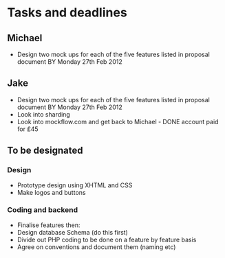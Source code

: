 # Tasks and deadlines 

## Michael 
* Design two mock ups for each of the five features listed in proposal document BY Monday 27th Feb 2012


## Jake 
* Design two mock ups for each of the five features listed in proposal document BY Monday 27th Feb 2012
* Look into sharding 
* Look into mockflow.com and get back to Michael - DONE account paid for £45

## To be designated 

### Design 
* Prototype design using XHTML and CSS
* Make logos and buttons 

### Coding and backend  
* Finalise features then:
* Design database Schema (do this first) 
* Divide out PHP coding to be done on a feature by feature basis 
* Agree on conventions and document them (naming etc) 